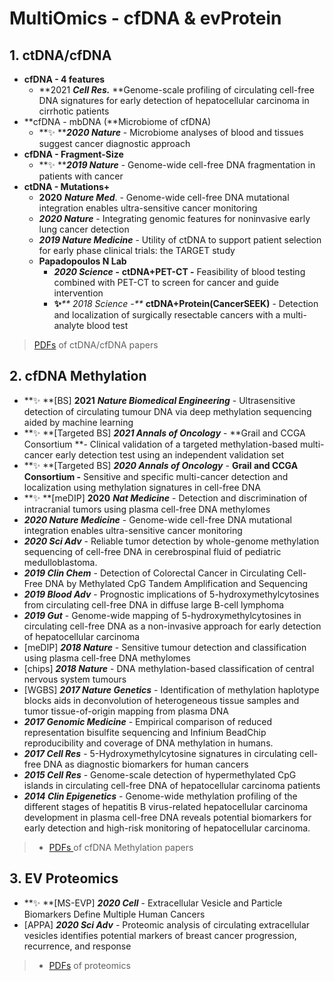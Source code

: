 # MultiOmics - cfDNA & evProtein

## 1. ctDNA/cfDNA

* **cfDNA - 4 features**
  * **2021 **_**Cell Res.**_** **Genome-scale profiling of circulating cell-free DNA signatures for early detection of hepatocellular carcinoma in cirrhotic patients
* **cfDNA - mbDNA (**Microbiome of cfDNA)
  * **✨ **_**2020 Nature**_ - Microbiome analyses of blood and tissues suggest cancer diagnostic approach&#x20;
* **cfDNA - Fragment-Size**
  * **✨ **_**2019 Nature**_ - Genome-wide cell-free DNA fragmentation in patients with cancer
* **ctDNA - Mutations+**&#x20;
  * **2020** _**Nature Med**_. - Genome-wide cell-free DNA mutational integration enables ultra-sensitive cancer monitoring
  * _**2020 Nature**_ - Integrating genomic features for noninvasive early lung cancer detection
  * _**2019 Nature Medicine**_ - Utility of ctDNA to support patient selection for early phase clinical trials: the TARGET study
  * **Papadopoulos N Lab**
    * _**2020 Science -**_ **ctDNA+PET-CT -** Feasibility of blood testing combined with PET-CT to screen for cancer and guide intervention
    * **✨**_** 2018 Science -**_ **ctDNA+Protein(CancerSEEK)** - Detection and localization of surgically resectable cancers with a multi-analyte blood test

> [PDFs](https://cloud.tsinghua.edu.cn/d/f72ee6992a1e4ec78044/?p=%2FcfDNA\&mode=list) of ctDNA/cfDNA papers

## **2. cfDNA Methylation**

* **✨  **\[BS] **2021** _**Nature Biomedical Engineering**_ - Ultrasensitive detection of circulating tumour DNA via deep methylation sequencing aided by machine learning
* **✨ **\[Targeted BS] _**2021 Annals of Oncology**_ - **Grail and CCGA Consortium **- Clinical validation of a targeted methylation-based multi-cancer early detection test using an independent validation set
* **✨ **\[Targeted BS] _**2020 Annals of Oncology**_ - **Grail and CCGA Consortium -** Sensitive and specific multi-cancer detection and localization using methylation signatures in cell-free DNA
* **✨ **\[meDIP] **2020** _**Nat Medicine**_ - Detection and discrimination of intracranial tumors using plasma cell-free DNA methylomes
* _**2020 Nature Medicine**_ - Genome-wide cell-free DNA mutational integration enables ultra-sensitive cancer monitoring
* _**2020 Sci Adv**_ - Reliable tumor detection by whole-genome methylation sequencing of cell-free DNA in cerebrospinal fluid of pediatric medulloblastoma.&#x20;
* _**2019 Clin Chem**_ - Detection of Colorectal Cancer in Circulating Cell-Free DNA by Methylated CpG Tandem Amplification and Sequencing
* _**2019 Blood Adv**_ - Prognostic implications of 5-hydroxymethylcytosines from circulating cell-free DNA in diffuse large B-cell lymphoma
* _**2019 Gut**_ - Genome-wide mapping of 5-hydroxymethylcytosines in circulating cell-free DNA as a non-invasive approach for early detection of hepatocellular carcinoma
* \[meDIP] _**2018 Nature**_ - Sensitive tumour detection and classification using plasma cell-free DNA methylomes
* \[chips] _**2018 Nature**_ - DNA methylation-based classification of central nervous system tumours
* \[WGBS] _**2017 Nature Genetics**_ -  Identification of methylation haplotype blocks aids in deconvolution of heterogeneous tissue samples and tumor tissue-of-origin mapping from plasma DNA
* _**2017 Genomic Medicine**_ - Empirical comparison of reduced representation bisulfite sequencing and Infinium BeadChip reproducibility and coverage of DNA methylation in humans.
* _**2017 Cell Res**_ - 5-Hydroxymethylcytosine signatures in circulating cell-free DNA as diagnostic biomarkers for human cancers
* _**2015 Cell Res**_ - Genome-scale detection of hypermethylated CpG islands in circulating cell-free DNA of hepatocellular carcinoma patients&#x20;
* _**2014 Clin Epigenetics**_ - Genome-wide methylation profiling of the different stages of hepatitis B virus-related hepatocellular carcinoma development in plasma cell-free DNA reveals potential biomarkers for early detection and high-risk monitoring of hepatocellular carcinoma.

> * [PDFs ](https://cloud.tsinghua.edu.cn/d/f72ee6992a1e4ec78044/?p=%2FcfDNA%2FcfDNA%20Methylation\&mode=list)of cfDNA Methylation papers

## 3. EV Proteomics

* **✨ **\[MS-EVP] _**2020 Cell**_ - Extracellular Vesicle and Particle Biomarkers Define Multiple Human Cancers
* \[APPA] _**2020 Sci Adv** -_ Proteomic analysis of circulating extracellular vesicles identifies potential markers of breast cancer progression, recurrence, and response

> * [PDFs](https://cloud.tsinghua.edu.cn/d/f72ee6992a1e4ec78044/?p=%2FProteomics\&mode=list) of proteomics
